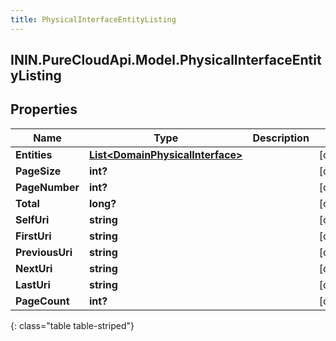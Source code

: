 ```yaml
---
title: PhysicalInterfaceEntityListing
---
```

## ININ.PureCloudApi.Model.PhysicalInterfaceEntityListing

## Properties

|Name | Type | Description | Notes|
|------------ | ------------- | ------------- | -------------|
| **Entities** | [**List&lt;DomainPhysicalInterface&gt;**](DomainPhysicalInterface.html) |  | [optional] |
| **PageSize** | **int?** |  | [optional] |
| **PageNumber** | **int?** |  | [optional] |
| **Total** | **long?** |  | [optional] |
| **SelfUri** | **string** |  | [optional] |
| **FirstUri** | **string** |  | [optional] |
| **PreviousUri** | **string** |  | [optional] |
| **NextUri** | **string** |  | [optional] |
| **LastUri** | **string** |  | [optional] |
| **PageCount** | **int?** |  | [optional] |
{: class="table table-striped"}


